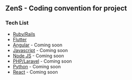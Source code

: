 ##  ZenS -  Coding convention for project

### Tech List
 - [Ruby/Rails](./ruby.md)
 - [Flutter](./flutter.md)
 - [Angular](./angular.md) - Coming soon
 - [Javascript](./javascript.md) - Coming soon
 - [Node JS](./node.md) - Coming soon
 - [PHP/Laravel](./php.md) - Coming soon
 - [Python](./python.md) - Coming soon
 - [React](./react.md) - Coming soon
